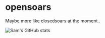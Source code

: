 # opensoars

Maybe more like closedsoars at the moment..

![Sam's GitHub stats](https://github-readme-stats.vercel.app/api?username=opensoars&count_private=true&theme=dark&hide=contribs,prs,issues,stars)
